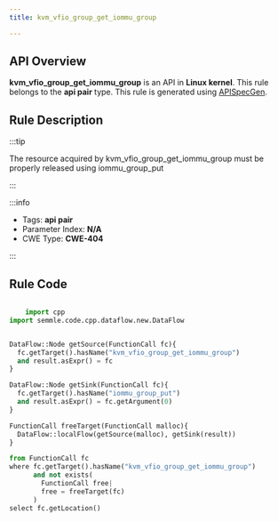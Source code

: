 ```yaml
---
title: kvm_vfio_group_get_iommu_group

---
```



## API Overview
**kvm_vfio_group_get_iommu_group** is an API in **Linux kernel**. This rule belongs to the **api pair** type. This rule is generated using [APISpecGen](../../tools/APISpecGen).
## Rule Description

:::tip

The resource acquired by kvm_vfio_group_get_iommu_group must be properly released using iommu_group_put

:::

:::info

- Tags: **api pair**
- Parameter Index: **N/A**
- CWE Type: **CWE-404**

:::

## Rule Code
```python

    import cpp
import semmle.code.cpp.dataflow.new.DataFlow


DataFlow::Node getSource(FunctionCall fc){
  fc.getTarget().hasName("kvm_vfio_group_get_iommu_group")
  and result.asExpr() = fc
}

DataFlow::Node getSink(FunctionCall fc){
  fc.getTarget().hasName("iommu_group_put")
  and result.asExpr() = fc.getArgument(0)
}

FunctionCall freeTarget(FunctionCall malloc){
  DataFlow::localFlow(getSource(malloc), getSink(result))
}

from FunctionCall fc
where fc.getTarget().hasName("kvm_vfio_group_get_iommu_group")
      and not exists(
        FunctionCall free| 
        free = freeTarget(fc)
      )
select fc.getLocation()

    
```